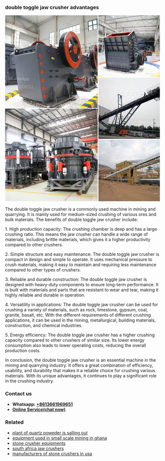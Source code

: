 <h3>double toggle jaw crusher advantages</h3><img src='1706755751.jpg' alt=''><p>The double toggle jaw crusher is a commonly used machine in mining and quarrying. It is mainly used for medium-sized crushing of various ores and bulk materials. The benefits of double toggle jaw crusher include:</p><p>1. High production capacity: The crushing chamber is deep and has a large crushing ratio. This means the jaw crusher can handle a wide range of materials, including brittle materials, which gives it a higher productivity compared to other crushers.</p><p>2. Simple structure and easy maintenance: The double toggle jaw crusher is compact in design and simple to operate. It uses mechanical pressure to crush materials, making it easy to maintain and requiring less maintenance compared to other types of crushers.</p><p>3. Reliable and durable construction: The double toggle jaw crusher is designed with heavy-duty components to ensure long-term performance. It is built with materials and parts that are resistant to wear and tear, making it highly reliable and durable in operation.</p><p>4. Versatility in applications: The double toggle jaw crusher can be used for crushing a variety of materials, such as rock, limestone, gypsum, coal, granite, basalt, etc. With the different requirements of different crushing applications, it can be used in the mining, metallurgical, building materials, construction, and chemical industries.</p><p>5. Energy efficiency: The double toggle jaw crusher has a higher crushing capacity compared to other crushers of similar size. Its lower energy consumption also leads to lower operating costs, reducing the overall production costs.</p><p>In conclusion, the double toggle jaw crusher is an essential machine in the mining and quarrying industry. It offers a great combination of efficiency, usability, and durability that makes it a reliable choice for crushing various materials. With its unique advantages, it continues to play a significant role in the crushing industry.</p><h3>Contact us</h3><ul><li><strong>Whatsapp:&nbsp;<a href="https://wa.me/8613661969651">+8613661969651</a></strong></li><li><a href="https://swt.shibang-china.com/?git&amp;zhl&amp;double toggle jaw crusher advantages"><strong>Online Service(chat now)</strong></a></li></ul><h3>Related</h3><ul><li><a href='plant of quartz poweder is salling out.md'>plant of quartz poweder is salling out</a></li><li><a href='equipment used in small scale mining in ghana.md'>equipment used in small scale mining in ghana</a></li><li><a href='stone crusher equipments.md'>stone crusher equipments</a></li><li><a href='south africa jaw crushers.md'>south africa jaw crushers</a></li><li><a href='manufacturers of stone crushers in usa.md'>manufacturers of stone crushers in usa</a></li></ul>
